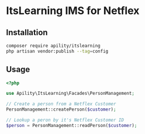 # ItsLearning IMS for Netflex

## Installation

```bash
composer require apility/itslearning
php artisan vendor:publish --tag=config
```

## Usage

```php
<?php

use Apility\ItsLearning\Facades\PersonManagement;

// Create a person from a Netflex Customer
PersonManagement::createPerson($customer);

// Lookup a peron by it's Netflex Customer ID
$person = PersonManagement::readPerson($customer);
```